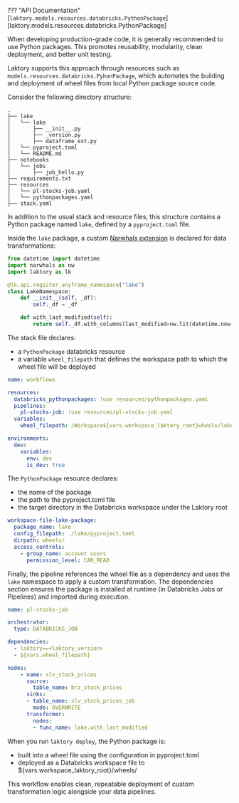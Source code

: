 ??? "API Documentation"
    [`laktory.models.resources.databricks.PythonPackage`][laktory.models.resources.databricks.PythonPackage]<br>

When developing production-grade code, it is generally recommended to use Python packages.
This promotes reusability, modularity, clean deployment, and better unit testing.

Laktory supports this approach through resources such as 
`models.resources.databricks.PyhonPackage`, which automates the building and deployment
of wheel files from local Python package source code.

Consider the following directory structure:
```terminal
.
├── lake
│   └── lake
│       ├── __init__.py
│       ├── _version.py
│       ├── dataframe_ext.py
│   └── pyproject.toml
│   └── README.md
├── notebooks
│   └── jobs
│       ├── job_hello.py
├── requirements.txt
├── resources
│   └── pl-stocks-job.yaml
│   └── pythonpackages.yaml
├── stack.yaml
```
In addition to the usual stack and resource files, this structure contains a Python package named `lake`,
defined by a `pyproject.toml` file.

Inside the `lake` package, a custom [Narwhals extension](extension_custom.md) is 
declared for data transformations:
```py title="dataframe_ext.py"
from datetime import datetime
import narwhals as nw
import laktory as lk

@lk.api.register_anyframe_namespace("lake")
class LakeNamespace:
    def __init__(self, _df):
        self._df = _df

    def with_last_modified(self):
        return self._df.with_columns(last_modified=nw.lit(datetime.now()))
```

The stack file declares:

- a `PythonPackage` databricks resource
- a variable `wheel_filepath` that defines the workspace path to which the wheel file will be deployed

```yaml title="stack.yaml"
name: workflows

resources:
  databricks_pythonpackages: !use resources/pythonpackages.yaml
  pipelines:
    pl-stocks-job: !use resources/pl-stocks-job.yaml
  variables:
    wheel_filepath: /Workspace${vars.workspace_laktory_root}wheels/lake-0.0.1-py3-none-any.whl

environments:
  dev:
    variables:
      env: dev
      is_dev: true
```
The `PythonPackage` resource declares:

- the name of the package
- the path to the pyproject.toml file
- the target directory in the Databricks workspace under the Laktory root

```yaml title="pythonpackages.yaml"
workspace-file-lake-package:
  package_name: lake
  config_filepath: ./lake/pyproject.toml
  dirpath: wheels/
  access_controls:
    - group_name: account users
      permission_level: CAN_READ
```

Finally, the pipeline references the wheel file as a dependency and uses the `lake` 
namespace  to apply a custom transformation. The dependencies section ensures the 
package is installed at runtime (in Databricks Jobs or Pipelines) and imported during 
execution.

```yaml title="pl-stocks-job.yaml"
name: pl-stocks-job

orchestrator:
  type: DATABRICKS_JOB

dependencies:
  - laktory==<laktory_version>
  - ${vars.wheel_filepath}

nodes:
    - name: slv_stock_prices
      source:
        table_name: brz_stock_prices
      sinks:
      - table_name: slv_stock_prices_job
        mode: OVERWRITE
      transformer:
        nodes:
        - func_name: lake.with_last_modified
```

When you run `laktory deploy`, the Python package is:

- built into a wheel file using the configuration in pyproject.toml
- deployed as a Databricks workspace file to ${vars.workspace_laktory_root}/wheels/

This workflow enables clean, repeatable deployment of custom transformation logic alongside your data pipelines.